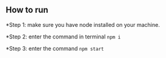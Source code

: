 ## How to run

*Step 1: make sure you have node  installed on your machine.

*Step 2: enter the command in terminal `npm i`

*Step 3: enter the command `npm start`

